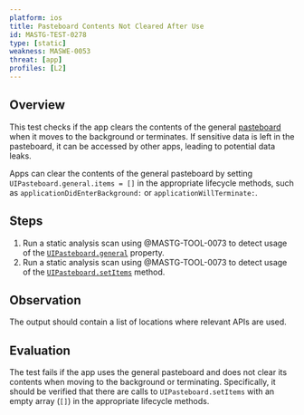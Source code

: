 ```yaml
---
platform: ios
title: Pasteboard Contents Not Cleared After Use
id: MASTG-TEST-0278
type: [static]
weakness: MASWE-0053
threat: [app]
profiles: [L2]
---
```


## Overview

This test checks if the app clears the contents of the general [pasteboard](../../../Document/0x06h-Testing-Platform-Interaction.md/#pasteboard) when it moves to the background or terminates. If sensitive data is left in the pasteboard, it can be accessed by other apps, leading to potential data leaks.

Apps can clear the contents of the general pasteboard by setting `UIPasteboard.general.items = []` in the appropriate lifecycle methods, such as `applicationDidEnterBackground:` or `applicationWillTerminate:`.

## Steps

1. Run a static analysis scan using @MASTG-TOOL-0073 to detect usage of the [`UIPasteboard.general`](https://developer.apple.com/documentation/uikit/uipasteboard/1622106-generalpasteboard "UIPasteboard generalPasteboard") property.
2. Run a static analysis scan using @MASTG-TOOL-0073 to detect usage of the [`UIPasteboard.setItems`](https://developer.apple.com/documentation/uikit/uipasteboard/setitems(_:options:) "UIPasteboard setItems") method.

## Observation

The output should contain a list of locations where relevant APIs are used.

## Evaluation

The test fails if the app uses the general pasteboard and does not clear its contents when moving to the background or terminating. Specifically, it should be verified that there are calls to `UIPasteboard.setItems` with an empty array (`[]`) in the appropriate lifecycle methods.
